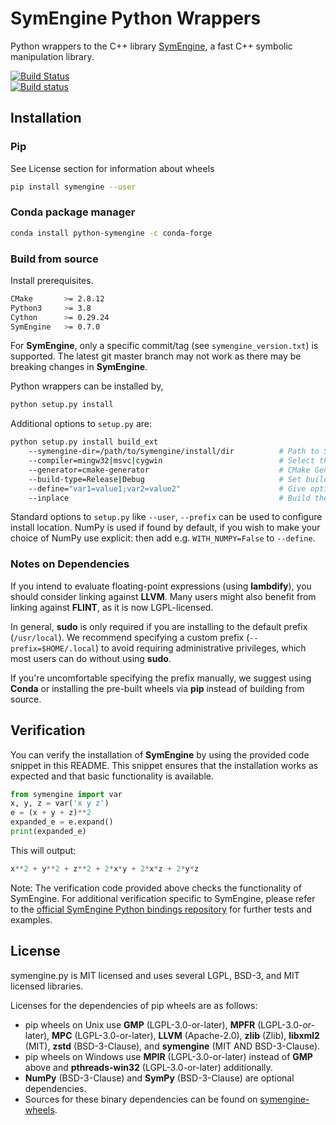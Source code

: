 # SymEngine Python Wrappers

Python wrappers to the C++ library [SymEngine](https://github.com/symengine/symengine),
a fast C++ symbolic manipulation library.

[![Build Status](https://travis-ci.org/symengine/symengine.py.svg)](https://travis-ci.org/symengine/symengine.py)  
[![Build status](https://ci.appveyor.com/api/projects/status/sl189l9ck3gd8qvk/branch/master?svg=true)](https://ci.appveyor.com/project/symengine/symengine-py/branch/master)

## Installation

### Pip

See License section for information about wheels

```bash
pip install symengine --user
```

### Conda package manager

```bash
conda install python-symengine -c conda-forge
```

### Build from source

Install prerequisites.

```bash
CMake       >= 2.8.12
Python3     >= 3.8
Cython      >= 0.29.24
SymEngine   >= 0.7.0
```

For **SymEngine**, only a specific commit/tag (see `symengine_version.txt`) is
supported.   The latest git master branch may not work as there may be breaking
changes in **SymEngine**.

Python wrappers can be installed by,

```bash
python setup.py install
```

Additional options to `setup.py` are:

```bash
python setup.py install build_ext
    --symengine-dir=/path/to/symengine/install/dir          # Path to SymEngine install directory or build directory
    --compiler=mingw32|msvc|cygwin                          # Select the compiler for Windows
    --generator=cmake-generator                             # CMake Generator
    --build-type=Release|Debug                              # Set build-type for multi-configuration generators like MSVC
    --define="var1=value1;var2=value2"                      # Give options to CMake
    --inplace                                               # Build the extension in source tree
```

Standard options to `setup.py` like `--user`, `--prefix` can be used to
configure install location.  NumPy is used if found by default, if you wish
to make your choice of NumPy use explicit: then add
e.g. `WITH_NUMPY=False` to `--define`.

### Notes on Dependencies

If you intend to evaluate floating-point expressions (using **lambdify**),
you should consider linking against **LLVM**. Many users might also benefit
from linking against **FLINT**, as it is now LGPL-licensed.

In general, **sudo** is only required if you are installing to the default
prefix (`/usr/local`). We recommend specifying a custom prefix
(`--prefix=$HOME/.local`) to avoid requiring administrative privileges,
which most users can do without using **sudo**.

If you're uncomfortable specifying the prefix manually, we suggest using
**Conda** or installing the pre-built wheels via **pip** instead of building
from source.

## Verification

You can verify the installation of **SymEngine** by using the provided code
snippet in this README. This snippet ensures that the installation works as
expected and that basic functionality is available.

```python
from symengine import var
x, y, z = var('x y z')
e = (x + y + z)**2
expanded_e = e.expand()
print(expanded_e)
```
This will output:
```python
x**2 + y**2 + z**2 + 2*x*y + 2*x*z + 2*y*z
```

Note: The verification code provided above checks the functionality of
SymEngine. For additional verification specific to SymEngine, please refer to
the [official SymEngine Python bindings repository](https://github.com/symengine/symengine.py)
for further tests and examples.

## License

symengine.py is MIT licensed and uses several LGPL, BSD-3, and MIT licensed
libraries.

Licenses for the dependencies of pip wheels are as follows:

- pip wheels on Unix use **GMP** (LGPL-3.0-or-later),
  **MPFR** (LGPL-3.0-or-later), **MPC** (LGPL-3.0-or-later),
  **LLVM** (Apache-2.0), **zlib** (Zlib), **libxml2** (MIT),
  **zstd** (BSD-3-Clause), and **symengine** (MIT AND BSD-3-Clause).
- pip wheels on Windows use **MPIR** (LGPL-3.0-or-later) instead of **GMP**
  above and **pthreads-win32** (LGPL-3.0-or-later) additionally.
- **NumPy** (BSD-3-Clause) and **SymPy** (BSD-3-Clause) are optional
  dependencies.
- Sources for these binary dependencies can be found on
  [symengine-wheels](https://github.com/symengine/symengine-wheels/releases).


